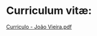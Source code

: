 # Curriculum vitæ: 

[Curriculo - João Vieira.pdf](https://github.com/user-attachments/files/17951024/Curriculo.-.Joao.Vieira.pdf)
